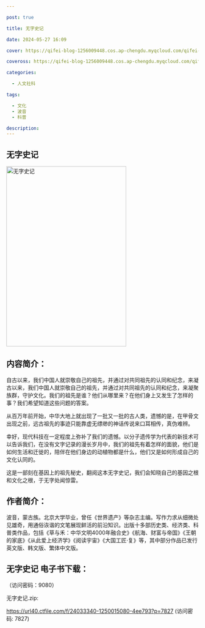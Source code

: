 ```yaml
---

post: true

title: 无字史记

date: 2024-05-27 16:09

cover: https://qifei-blog-1256009448.cos.ap-chengdu.myqcloud.com/qifei-blog/65f163d29f345e8d03d7cd11.jpg

coveross: https://qifei-blog-1256009448.cos.ap-chengdu.myqcloud.com/qifei-blog/65f163d29f345e8d03d7cd11.jpg

categories:

  - 人文社科

tags:

  - 文化
  - 波音
  - 科普

description:
---
```


## 无字史记
<img alt="无字史记 " class="aligncenter loading" data-was-processed="true" decoding="async" fetchpriority="high" height="471" src="https://qifei-blog-1256009448.cos.ap-chengdu.myqcloud.com/qifei-blog/65f163d29f345e8d03d7cd11.jpg " style="cursor: zoom-in;" width="314"/>

## 内容简介：

自古以来，我们中国人就崇敬自己的祖先，并通过对共同祖先的认同和纪念，来凝古以来，我们中国人就崇敬自己的祖先，并通过对共同祖先的认同和纪念，来凝聚族群，守护文化。我们的祖先是谁？他们从哪里来？在他们身上又发生了怎样的事？我们希望知道这些问题的答案。

从百万年前开始，中华大地上就出现了一批又一批的古人类，遗憾的是，在甲骨文出现之前，远古祖先的事迹只能靠虚无缥缈的神话传说来口耳相传，真伪难辨。

幸好，现代科技在一定程度上弥补了我们的遗憾。以分子遗传学为代表的新技术可以告诉我们，在没有文字记录的漫长岁月中，我们的祖先有着怎样的面貌，他们是如何生活和迁徙的，陪伴在他们身边的动植物都是什么，他们又是如何形成自己的文化认同的。

这是一部刻在基因上的祖先秘史，翻阅这本无字史记，我们会知晓自己的基因之根和文化之根，于无字处闻惊雷。

## 作者简介：

波音，蒙古族。北京大学毕业，曾任《世界遗产》等杂志主编。写作力求从细微处见雄奇，用通俗诙谐的文笔展现鲜活的前沿知识。出版十多部历史类、经济类、科普类作品，包括《草与禾：中华文明4000年融合史》《航海、财富与帝国》《王朝的家底》《从此爱上经济学》《阅读宇宙》《大国工匠·复》等，其中部分作品已发行英文版、韩文版、繁体中文版。

## 无字史记 电子书下载：

 （访问密码：9080）

无字史记.zip: 

https://url40.ctfile.com/f/24033340-1250015080-4ee793?p=7827 (访问密码: 7827)
